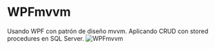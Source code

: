 # WPFmvvm
Usando WPF con patrón de diseño mvvm.
Aplicando CRUD con stored procedures en SQL Server.
![WPFmvvm](https://user-images.githubusercontent.com/66450273/235177377-92f5fc83-868a-417a-9851-0a4264a8339c.PNG)

